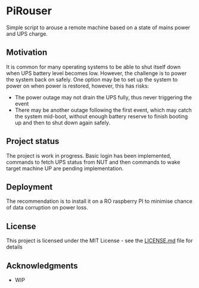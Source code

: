 # PiRouser

Simple script to arouse a remote machine based on a state of mains power and UPS charge.

## Motivation

It is common for many operating systems to be able to shut itself down when UPS battery level becomes low. However, the challenge is to power the system back on safely. One option may be to set up the system to power on when power is restored, however, this has risks:
* The power outage may not drain the UPS fully, thus never triggering the event
* There may be another outage following the first event, which may catch the system mid-boot, without enough battery reserve to finish booting up and then to shut down again safely.

## Project status

The project is work in progress. Basic login has been implemented, commands to fetch UPS status from NUT and then commands to wake target machine UP are pending implementation.

## Deployment

The recommendation is to install it on a RO raspberry PI to minimise chance of data corruption on power loss.

## License

This project is licensed under the MIT License - see the [LICENSE.md](LICENSE.md) file for details

## Acknowledgments

* WIP
